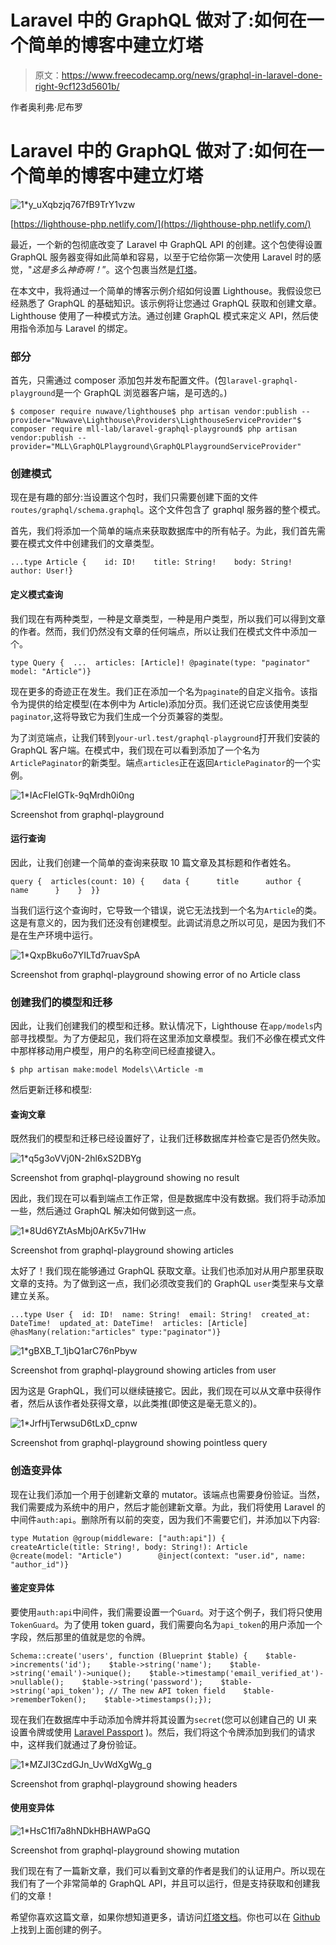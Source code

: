 # Laravel 中的 GraphQL 做对了:如何在一个简单的博客中建立灯塔

> 原文：<https://www.freecodecamp.org/news/graphql-in-laravel-done-right-9cf123d5601b/>

作者奥利弗·尼布罗

# Laravel 中的 GraphQL 做对了:如何在一个简单的博客中建立灯塔

![1*y_uXqbzjq767fB9TrY1vzw](img/4870314e6fd80e6bba6de99b86ee5c73.png)

[https://lighthouse-php.netlify.com/](https://lighthouse-php.netlify.com/)

最近，一个新的包彻底改变了 Laravel 中 GraphQL API 的创建。这个包使得设置 GraphQL 服务器变得如此简单和容易，以至于它给你第一次使用 Laravel 时的感觉，"*这是多么神奇啊！*”。这个包裹当然是[灯塔](https://lighthouse-php.netlify.com/)。

在本文中，我将通过一个简单的博客示例介绍如何设置 Lighthouse。我假设您已经熟悉了 GraphQL 的基础知识。该示例将让您通过 GraphQL 获取和创建文章。Lighthouse 使用了一种模式方法。通过创建 GraphQL 模式来定义 API，然后使用指令添加与 Laravel 的绑定。

### 部分

首先，只需通过 composer 添加包并发布配置文件。(包`laravel-graphql-playground`是一个 GraphQL 浏览器客户端，是可选的。)

```
$ composer require nuwave/lighthouse$ php artisan vendor:publish --provider="Nuwave\Lighthouse\Providers\LighthouseServiceProvider"$ composer require mll-lab/laravel-graphql-playground$ php artisan vendor:publish --provider="MLL\GraphQLPlayground\GraphQLPlaygroundServiceProvider"
```

### 创建模式

现在是有趣的部分:当设置这个包时，我们只需要创建下面的文件`routes/graphql/schema.graphql`。这个文件包含了 graphql 服务器的整个模式。

首先，我们将添加一个简单的端点来获取数据库中的所有帖子。为此，我们首先需要在模式文件中创建我们的文章类型。

```
...type Article {    id: ID!    title: String!    body: String!    author: User!}
```

#### 定义模式查询

我们现在有两种类型，一种是文章类型，一种是用户类型，所以我们可以得到文章的作者。然而，我们仍然没有文章的任何端点，所以让我们在模式文件中添加一个。

```
type Query {  ...  articles: [Article]! @paginate(type: "paginator" model: "Article")}
```

现在更多的奇迹正在发生。我们正在添加一个名为`paginate`的自定义指令。该指令为提供的给定模型(在本例中为 Article)添加分页。我们还说它应该使用类型`paginator`,这将导致它为我们生成一个分页兼容的类型。

为了浏览端点，让我们转到`your-url.test/graphql-playground`打开我们安装的 GraphQL 客户端。在模式中，我们现在可以看到添加了一个名为`ArticlePaginator`的新类型。端点`articles`正在返回`ArticlePaginator`的一个实例。

![1*IAcFIeIGTk-9qMrdh0i0ng](img/7e2e9bdfdfe34d29ea056f7c319d72a8.png)

Screenshot from graphql-playground

#### 运行查询

因此，让我们创建一个简单的查询来获取 10 篇文章及其标题和作者姓名。

```
query {  articles(count: 10) {    data {      title      author {        name      }    }  }}
```

当我们运行这个查询时，它导致一个错误，说它无法找到一个名为`Article`的类。这是有意义的，因为我们还没有创建模型。此调试消息之所以可见，是因为我们不是在生产环境中运行。

![1*QxpBku6o7YILTd7ruavSpA](img/acc49a5b2f30edca2697070e6a3250ab.png)

Screenshot from graphql-playground showing error of no Article class

### 创建我们的模型和迁移

因此，让我们创建我们的模型和迁移。默认情况下，Lighthouse 在`app/models`内部寻找模型。为了方便起见，我们将在这里添加文章模型。我们不必像在模式文件中那样移动用户模型，用户的名称空间已经直接键入。

```
$ php artisan make:model Models\\Article -m
```

然后更新迁移和模型:

#### 查询文章

既然我们的模型和迁移已经设置好了，让我们迁移数据库并检查它是否仍然失败。

![1*q5g3oVVj0N-2hl6xS2DBYg](img/cfce26bd1b6d4975e01f33c270dd2048.png)

Screenshot from graphql-playground showing no result

因此，我们现在可以看到端点工作正常，但是数据库中没有数据。我们将手动添加一些，然后通过 GraphQL 解决如何做到这一点。

![1*8Ud6YZtAsMbj0ArK5v71Hw](img/1e7489600608c67c1608e6d3c9a1bc53.png)

Screenshot from graphql-playground showing articles

太好了！我们现在能够通过 GraphQL 获取文章。让我们也添加对从用户那里获取文章的支持。为了做到这一点，我们必须改变我们的 GraphQL `user`类型来与文章建立关系。

```
...type User {  id: ID!  name: String!  email: String!  created_at: DateTime!  updated_at: DateTime!  articles: [Article] @hasMany(relation:"articles" type:"paginator")}
```

![1*gBXB_T_1jbQ1arC76nPbyw](img/68f2c46e3ecce19572f3505c29874dde.png)

Screenshot from graphql-playground showing articles from user

因为这是 GraphQL，我们可以继续链接它。因此，我们现在可以从文章中获得作者，然后从该作者处获得文章，以此类推(即使这是毫无意义的)。

![1*JrfHjTerwsuD6tLxD_cpnw](img/c12fbcad3b39f9f7ef182784d1845101.png)

Screenshot from graphql-playground showing pointless query

### 创造变异体

现在让我们添加一个用于创建新文章的 mutator。该端点也需要身份验证。当然，我们需要成为系统中的用户，然后才能创建新文章。为此，我们将使用 Laravel 的中间件`auth:api`。删除所有以前的突变，因为我们不需要它们，并添加以下内容:

```
type Mutation @group(middleware: ["auth:api"]) {    createArticle(title: String!, body: String!): Article        @create(model: "Article")        @inject(context: "user.id", name: "author_id")}
```

#### 鉴定变异体

要使用`auth:api`中间件，我们需要设置一个`Guard`。对于这个例子，我们将只使用`TokenGuard`。为了使用 token guard，我们需要向名为`api_token`的用户添加一个字段，然后那里的值就是您的令牌。

```
Schema::create('users', function (Blueprint $table) {    $table->increments('id');    $table->string('name');    $table->string('email')->unique();    $table->timestamp('email_verified_at')->nullable();    $table->string('password');    $table->string('api_token'); // The new API token field    $table->rememberToken();    $table->timestamps();});
```

现在我们在数据库中手动添加令牌并将其设置为`secret`(您可以创建自己的 UI 来设置令牌或使用 [Laravel Passport](https://laravel.com/docs/5.8/passport) )。然后，我们将这个令牌添加到我们的请求中，这样我们就通过了身份验证。

![1*MZJI3CzdGJn_UvWdXgWg_g](img/728801ca0f00f467039ac1b50246b2f3.png)

Screenshot from graphql-playground showing headers

#### 使用变异体

![1*HsC1fl7a8hNDkHBHAWPaGQ](img/8f1257b117b292b441b900c2a7caf8d2.png)

Screenshot from graphql-playground showing mutation

我们现在有了一篇新文章，我们可以看到文章的作者是我们的认证用户。所以现在我们有了一个非常简单的 GraphQL API，并且可以运行，但是支持获取和创建我们的文章！

希望你喜欢这篇文章，如果你想知道更多，请访问[灯塔文档](https://lighthouse-php.com/)。你也可以在 [Github](https://github.com/olivernybroe/lighthouse-intro-article) 上找到上面创建的例子。